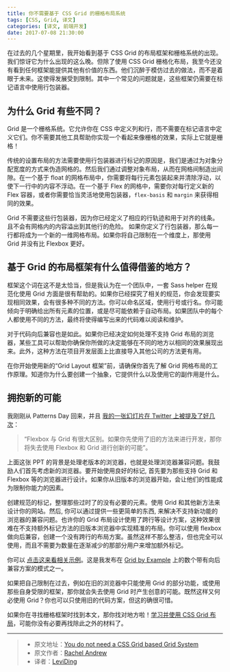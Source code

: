 ```yaml
---
title: 你不需要基于 CSS Grid 的栅格布局系统
tags: [CSS, Grid, 译文]
categories: [译文, 前端开发]
date: 2017-07-08 21:30:00
---
```


在过去的几个星期里，我开始看到基于 CSS Grid 的布局框架和栅格系统的出现。我们惊讶它为什么出现的这么晚。但除了使用 CSS Grid 栅格化布局，我至今还没有看到任何框架能提供其他有价值的东西。他们沉醉于模仿过去的做法，而不是着眼于未来。这使得发展受到限制。其中一个常见的问题就是，这些框架仍需要在标记语言中使用行包装器。

## 为什么 Grid 有些不同？

Grid 是一个栅格系统。它允许你在 CSS 中定义列和行，而不需要在标记语言中定义它们。你不需要其他工具帮助你实现一个看起来像栅格的效果，实际上它就是栅格！

<!-- more -->

传统的设置布局的方法需要使用行包装器进行标记的原因是，我们是通过为对象分配宽度的方式来伪造网格的。然后我们通过调整对象布局，从而在网格间制造出间隙。在一个基于 float 的网格布局中，你需要将每行元素包装起来并清除浮动，以使下一行中的内容不浮动。在一个基于 Flex 的网格中，需要你对每行定义新的 Flex 容器，或者你需要恰当灵活地使用包装器，`flex-basis` 和 `margin` 来获得相同的效果。

Grid 不需要这些行包装器，因为你已经定义了相应的行轨迹和用于对齐的线条。且不会有网格内的内容溢出到其他行的危险。 如果你定义了行包装器，那么每一行都将成为一个新的一维网格布局。如果你将自己限制在一个维度上，那使用 Grid 并没有比 Flexbox 更好。

## 基于 Grid 的布局框架有什么值得借鉴的地方？

框架这个词在这不是太恰当，但是我认为在一个团队中，一套 Sass helper 在规范化使用 Grid 方面是很有帮助的。如果你已经探究了相关的规范，你会发现要实现相同效果，会有很多种不同的方法。你可以命名区域，使用行号或行名。你可能倾向于明确给出所有元素的位置，或是尽可能依赖于自动布局。如果团队中的每个人都使用不同的方法，最终将使得编写出来的代码难以阅读和维护。

对于代码向后兼容也是如此。如果你已经决定如何处理不支持 Grid 布局的浏览器，某些工具可以帮助你确保你所做的决定能够在不同的地方以相同的效果展现出来。此外，这种方法在项目开发层面上比直接导入其他公司的方法更有用。

在你开始使用新的“Grid Layout 框架”前，请确保你首先了解 Grid 网格布局的工作原理。知道你为什么要创建一个抽象，它提供什么以及使用它的副作用是什么。

## 拥抱新的可能

我刚刚从 Patterns Day 回来，并且 [我的一张幻灯片在 Twitter 上被提及了好几次](https://twitter.com/tomloake/status/880749728782311424)：

> “Flexbox 与 Grid 有很大区别。如果你先使用了旧的方法来进行开发，那你将失去使用 Flexbox 和 Grid 进行创新的可能”。

上面这张 PPT 的背景是处理老版本的浏览器，也就是处理浏览器兼容问题。我鼓励人们首先考虑新的浏览器。要开始使用良好的标记, 首先要为那些支持 Grid 和 Flexbox 等的浏览器进行设计。如果你从旧版本的浏览器开始，会让他们的性能成为限制你能力的因素。

创建规范的标记，整理那些过时了的没有必要的元素。使用 Grid 和其他新方法来设计你的网站。然后, 你可以通过提供一些更简单的东西, 来解决不支持新功能的浏览器的兼容问题。也许你的 Grid 布局设计使用了跨行等设计方案，这种效果很难在不支持额外标记方法的旧版本浏览器中实现精准的布局。你可以使用 flexbox 做向后兼容，创建一个没有跨行的布局方案。虽然这样不那么整洁，但也完全可以使用，而且不需要为数量在逐渐减少的那部分用户来增加额外标记。

你可以 [点击这来看相关示例](https://gridbyexample.com/patterns/header-asmany-span-footer/)。这是我发布在 [Grid by Example](https://gridbyexample.com/) 上的数个带有向后兼容方案的模式之一。

如果把自己限制在过去，例如在旧的浏览器中只能使用 Grid 的部分功能，或使用那些自身受限的框架，那你就会失去使用 Grid 时产生创意的可能。既然这样又何必使用 Grid？你也可以只使用旧的代码方案，但这的确很可惜。

如果你在寻找栅格框架时找到本文，那你找对地方啦！[学习并使用 CSS Grid 布局](https://gridbyexample.com)，可能你没有必要再找除此之外的材料了。

---

> * 原文地址：[You do not need a CSS Grid based Grid System](https://rachelandrew.co.uk/archives/2017/07/01/you-do-not-need-a-css-grid-based-grid-system)
> * 原文作者：[Rachel Andrew](https://rachelandrew.co.uk/about/)
> * 译者：[LeviDing](https://leviding.com)

